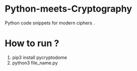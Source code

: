 # Python-meets-Cryptography
Python code snippets for modern ciphers .

# How to run ?

1. pip3 install pycryptodome
2. python3 file_name.py 

